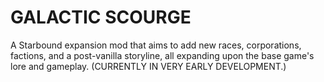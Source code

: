 # **GALACTIC SCOURGE**

A Starbound expansion mod that aims to add new races, corporations, factions, and a post-vanilla storyline, all expanding upon the base game's lore and gameplay. (CURRENTLY IN VERY EARLY DEVELOPMENT.)
